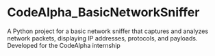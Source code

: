 # CodeAlpha_BasicNetworkSniffer
A Python project for a basic network sniffer that captures and analyzes network packets,  displaying IP addresses, protocols, and payloads. Developed for the CodeAlpha internship
